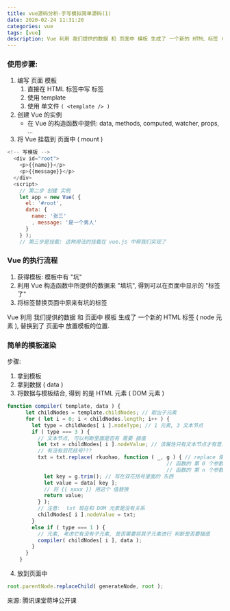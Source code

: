 ```yaml
---
title: vue源码分析-手写模拟简单源码(1)
date: 2020-02-24 11:31:20
categories: vue
tags: [vue]
description: Vue 利用 我们提供的数据 和 页面中 模板 生成了 一个新的 HTML 标签 ( node 元素 ),替换到了 页面中 放置模板的位置.
---
```


### 使用步骤:

1. 编写 页面 模板 
   1. 直接在 HTML 标签中写 标签
   2. 使用 template
   3. 使用 单文件 `( <template /> )`
2. 创建 Vue 的实例
   - 在 Vue 的构造函数中提供: data, methods, computed, watcher, props, ...
3. 将 Vue 挂载到 页面中 ( mount )

```js
<!-- 写模板 -->
  <div id="root">
    <p>{{name}}</p>
    <p>{{message}}</p>
  </div>
  <script>
    // 第二步 创建 实例
    let app = new Vue( {
      el: '#root',
      data: {
        name: '张三'
        , message: '是一个男人'
      }
    } );
    // 第三步是挂载: 这种用法的挂载在 vue.js 中帮我们实现了
```

### Vue 的执行流程

1. 获得模板: 模板中有 "坑"
2. 利用 Vue 构造函数中所提供的数据来 "填坑", 得到可以在页面中显示的 "标签了"
3. 将标签替换页面中原来有坑的标签

Vue 利用 我们提供的数据 和 页面中 模板 生成了 一个新的 HTML 标签 ( node 元素 ),
替换到了 页面中 放置模板的位置.

### 简单的模板渲染

步骤:

1. 拿到模板
2. 拿到数据 ( data )
3. 将数据与模板结合, 得到 的是 HTML 元素 ( DOM 元素 )

```js
function compiler( template, data ) {
      let childNodes = template.childNodes; // 取出子元素
      for ( let i = 0; i < childNodes.length; i++ ) {
        let type = childNodes[ i ].nodeType; // 1 元素, 3 文本节点
        if ( type === 3 ) {
          // 文本节点, 可以判断里面是否有 需要 插值
          let txt = childNodes[ i ].nodeValue; // 该属性只有文本节点才有意义
          // 有没有双花括号??? 
          txt = txt.replace( rkuohao, function ( _, g ) { // replace 使用正则匹配一次 函数就会被调用一次
                                                    // 函数的 第 0 个参数 表示匹配到的内容
                                                    // 函数的 第 n 个参数 表示正则中的 第 n 组
            let key = g.trim(); // 写在双花括号里面的 东西
            let value = data[ key ];
            // 将 {{ xxxx }} 用这个 值替换
            return value;
          } );
          // 注意:  txt 现在和 DOM 元素是没有关系
          childNodes[ i ].nodeValue = txt;
        } 
        else if ( type === 1 ) {
          // 元素, 考虑它有没有子元素, 是否需要将其子元素进行 判断是否要插值
          compiler( childNodes[ i ], data );
        }
      }
    }
```

4. 放到页面中

``` js
root.parentNode.replaceChild( generateNode, root );
```

来源: 腾讯课堂蒋坤公开课